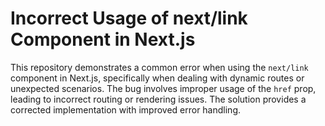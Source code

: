 # Incorrect Usage of next/link Component in Next.js

This repository demonstrates a common error when using the `next/link` component in Next.js, specifically when dealing with dynamic routes or unexpected scenarios.  The bug involves improper usage of the `href` prop, leading to incorrect routing or rendering issues. The solution provides a corrected implementation with improved error handling.